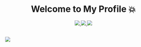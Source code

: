 <div align="center" dir="auto">
<h1 dir="auto"> Welcome to My Profile 💥 </h1>

<a href="https://www.linkedin.com/in/abir-bhowmick-8443b224b/">
<img src="https://img.shields.io/badge/LinkedIn-0A66C2.svg?style=for-the-badge&logo=LinkedIn&logoColor=white"/>
</a>
<a href="https://github.com/Abir-Bhowmick007"> 
<img src="https://img.shields.io/badge/GitHub-181717.svg?style=for-the-badge&logo=GitHub&logoColor=white"/>
</a>
<a href="https://www.facebook.com/profile.php?id=100085162983490">
<img src="https://img.shields.io/badge/Facebook-0866FF.svg?style=for-the-badge&logo=Facebook&logoColor=white"/>
</a>
</div>

<br>
<br>

<img src="https://github-readme-stats.vercel.app/api?username=Abir-Bhowmick007&show_icons=true&theme=radical"/>






